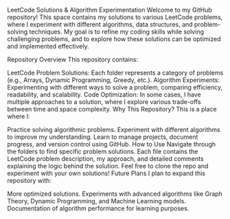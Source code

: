 LeetCode Solutions & Algorithm Experimentation
Welcome to my GitHub repository! This space contains my solutions to various LeetCode problems, where I experiment with different algorithms, data structures, and problem-solving techniques. My goal is to refine my coding skills while solving challenging problems, and to explore how these solutions can be optimized and implemented effectively.

Repository Overview
This repository contains:

LeetCode Problem Solutions: Each folder represents a category of problems (e.g., Arrays, Dynamic Programming, Greedy, etc.).
Algorithm Experiments: Experimenting with different ways to solve a problem, comparing efficiency, readability, and scalability.
Code Optimization: In some cases, I have multiple approaches to a solution, where I explore various trade-offs between time and space complexity.
Why This Repository?
This is a place where I:

Practice solving algorithmic problems.
Experiment with different algorithms to improve my understanding.
Learn to manage projects, document progress, and version control using GitHub.
How to Use
Navigate through the folders to find specific problem solutions.
Each file contains the LeetCode problem description, my approach, and detailed comments explaining the logic behind the solution.
Feel free to clone the repo and experiment with your own solutions!
Future Plans
I plan to expand this repository with:

More optimized solutions.
Experiments with advanced algorithms like Graph Theory, Dynamic Programming, and Machine Learning models.
Documentation of algorithm performance for learning purposes.
